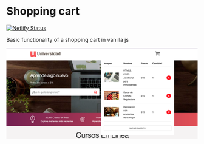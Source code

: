 # Shopping cart

[![Netlify Status](https://api.netlify.com/api/v1/badges/68992d1c-36d4-4a84-b177-00c1f64fbcb4/deploy-status)](https://gabriela-yan.netlify.app/)


Basic functionality of a shopping cart in vanilla js

![Screenshot](img/App.png) 
